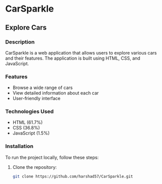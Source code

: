 # CarSparkle

## Explore Cars

### Description
CarSparkle is a web application that allows users to explore various cars and their features. The application is built using HTML, CSS, and JavaScript.

### Features
- Browse a wide range of cars
- View detailed information about each car
- User-friendly interface

### Technologies Used
- HTML (61.7%)
- CSS (36.8%)
- JavaScript (1.5%)

### Installation
To run the project locally, follow these steps:
1. Clone the repository:
   ```bash
   git clone https://github.com/harshad57/CarSparkle.git
